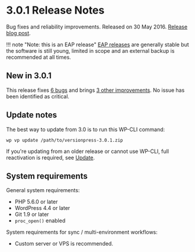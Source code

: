 # 3.0.1 Release Notes

Bug fixes and reliability improvements. Released on 30 May 2016. [Release blog post](https://blog.versionpress.net/2016/05/3-0-1-released/).

!!! note "Note: this is an EAP release"
    [EAP releases](../getting-started/about-eap.md) are generally stable but the software is still young, limited in scope and an external backup is recommended at all times.

## New in 3.0.1

This release fixes [6 bugs](https://github.com/versionpress/versionpress/issues?utf8=%E2%9C%93&q=milestone%3A3.0.1+is%3Aissue+label%3Abug) and brings [3 other improvements](https://github.com/versionpress/versionpress/issues?utf8=%E2%9C%93&q=milestone%3A3.0.1+is%3Aissue+-label%3Abug+). No issue has been identified as critical.


## Update notes

The best way to update from 3.0 is to run this WP-CLI command:

```
wp vp update /path/to/versionpress-3.0.1.zip
```

If you're updating from an older release or cannot use WP-CLI, full reactivation is required, see [Update](http://docs.versionpress.net../getting-started/installation-uninstallation#update).


## System requirements

General system requirements:

 - PHP 5.6.0 or later
 - WordPress 4.4 or later
 - Git 1.9 or later
 - `proc_open()` enabled

System requirements for sync / multi-environment workflows:

 - Custom server or VPS is recommended.

